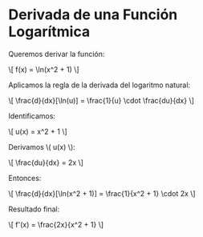 <!DOCTYPE html>
<html lang="es">
<head>
  <meta charset="UTF-8">
  <title>Derivada Logarítmica</title>
  <script src="https://polyfill.io/v3/polyfill.min.js?features=es6"></script>
  <script id="MathJax-script" async
          src="https://cdn.jsdelivr.net/npm/mathjax@3/es5/tex-mml-chtml.js">
  </script>
</head>
<body>
  <h1>Derivada de una Función Logarítmica</h1>

  <p>Queremos derivar la función:</p>
  <p>\[ f(x) = \ln(x^2 + 1) \]</p>

  <p>Aplicamos la regla de la derivada del logaritmo natural:</p>
  <p>\[ \frac{d}{dx}[\ln(u)] = \frac{1}{u} \cdot \frac{du}{dx} \]</p>

  <p>Identificamos:</p>
  <p>\[ u(x) = x^2 + 1 \]</p>

  <p>Derivamos \( u(x) \):</p>
  <p>\[ \frac{du}{dx} = 2x \]</p>

  <p>Entonces:</p>
  <p>\[ \frac{d}{dx}[\ln(x^2 + 1)] = \frac{1}{x^2 + 1} \cdot 2x \]</p>

  <p>Resultado final:</p>
  <p>\[ f'(x) = \frac{2x}{x^2 + 1} \]</p>

</body>
</html>
